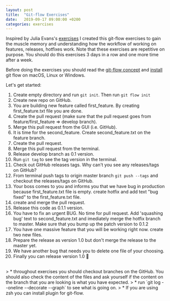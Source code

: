 ```yaml
---
layout: post
title:  "Git-flow Exercises"
date:   2019-09-17 09:00:00 +0200
categories: exercises
---
```


Inspired by Julia Evans's [exercises](https://jvns.ca/blog/2019/08/27/curl-exercises/) I created this git-flow exercises to gain the muscle memory and understanding how the workflow of working on features, releases, hotfixes work. Note that these exercises are repetitive on purpose. You should do this exercises 3 days in a row and one more time after a week.

Before doing the exercises you should read the [git-flow concept](https://nvie.com/posts/a-successful-git-branching-model/) and [install](https://danielkummer.GitHub.io/git-flow-cheatsheet/) git flow on macOS, Linux or Windows.

Let's get started:

1. Create empty directory and run `git init`. Then run `git flow init`
2. Create new repo on GitHub.
3. You are building new feature called first_feature. By creating first_feature.txt file you are done.
4. Create the pull request (make sure that the pull request goes from feature/first_feature => develop branch).
5. Merge this pull request from the GUI (i.e. GitHub).
6. It is time for the second_feature. Create second_feature.txt on the feature branch.
7. Create the pull request.
8. Merge this pull request from the terminal.
9. Release develop branch as 0.1 version.
10. Run `git tag` to see the tag version in the terminal.
11. Check out GitHub releases tags. Why can't you see any releases/tags on GitHub?
12. From terminal push tags to origin master branch `git push --tags` and checkout the releases/tags on GitHub.
13. Your boss comes to you and informs you that we have bug in production because first_feature.txt file is empty. create hotfix and add text "bug fixed" to the first_feature.txt file.
14. create and merge the pull request.
15. Release this code as 0.1.1 version.
16. You have to fix an urgent BUG. No time for pull request. Add 'squashing bug' text to second_feature.txt and imediately merge the hotfix branch to master. Make sure that you bump up the patch version to 0.1.2
17. You have one massive feature that you will be working right now. create two new files.
18. Prepare the release as version 1.0 but don't merge the release to the master yet.
19. We have another bug that needs you to delete one file of your choosing.
20. Finally you can release version 1.0 🎉

<br>
> * throughout exercises you should checkout branches on the GitHub. You should also check the content of the files and ask yourself if the content on the branch that you are looking is what you have expected.
> * run `git log --oneline --decorate --graph` to see what is going on.
> * If you are using zsh you can install plugin for git-flow.
